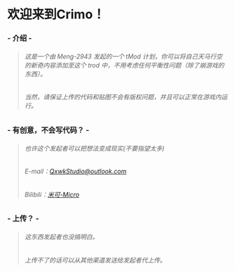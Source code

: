 # 欢迎来到Crimo！
### - 介绍 -
> ###### 这是一个由 Meng-2943 发起的一个 tMod 计划，你可以将自己天马行空的新奇内容添加至这个 trod 中，不用考虑任何平衡性问题（除了崩游戏的东西）。
> ###### 当然，请保证上传的代码和贴图不会有版权问题，并且可以正常在游戏内运行。

### - 有创意，不会写代码？ -
> ###### 也许这个发起者可以把想法变成现实(不要指望太多)
> ###### E-mail：[QxwkStudio@outlook.com](mailto:QxwkStudio@outlook.com)
> ###### Bilibili：[米可-Micro](https://space.bilibili.com/1183597757/dynamic "米可-Micro 的个人空间")

### - 上传？ -
> ###### 这东西发起者也没搞明白。
> ###### 上传不了的话可以从其他渠道发送给发起者代上传。
